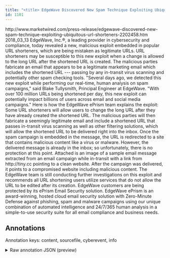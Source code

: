 ```yaml
---
title: "<title> EdgeWave Discovered New Spam Technique Exploiting Ubiquitous URL Shorteners </title>"
id: 1101
---
```


<title> EdgeWave Discovered New Spam Technique Exploiting Ubiquitous URL Shorteners </title>
<source> http://www.marketwired.com/press-release/edgewave-discovered-new-spam-technique-exploiting-ubiquitous-url-shorteners-2202458.htm </source>
<date> 2018_03_13 </date>
<text>
EdgeWave, Inc.®, a leading provider in cybersecurity and compliance, today revealed a new, malicious exploit embedded in popular URL shorteners, which are being mistaken as legitimate URLs.
URL shorteners may be susceptible to this new exploit when a change is allowed to the long URL after the shortened URL is created. The malicious parties fabricate an email that appears to be a legitimate marketing email which includes the shortened URL --- passing by any in-transit virus scanning and potentially other spam checking tools.
"Several days ago, we detected this new exploit while performing our real-time, human analysis on spam campaigns," said Blake Tullysmith, Principal Engineer at EdgeWave. "With over 100 million URLs being shortened per day, this new exploit can potentially impact billions of users across email and social media campaigns."
Here is how the EdgeWave ePrism team explains the exploit:
Some URL shorteners will allow users to change the long URL after they have already created the shortened URL. The malicious parties will then fabricate a seemingly legitimate email and include a shortened URL that passes in-transit virus scanning as well as other filtering solutions, which will allow the shortened URL to be delivered right into the inbox. Once the spam campaign is embedded in the message, the URL is redirected to a site that contains malicious content like a virus or malware. However, the delivered message is already in the inbox; so unfortunately, there is no protection at this point.
Attached is an image of a sample email message extracted from an email campaign while in-transit with a link from http://tiny.cc pointing to a clean website. After the campaign was delivered, it points to a compromised website including malicious content.
The EdgeWave team is still conducting further investigations on this exploit and recommends all URL shortening users utilize services that do not allow the URL to be edited after its creation. EdgeWave customers are being protected by its ePrism Email Security solution.
EdgeWave ePrism is an award-winning, hosted cloud email security solution with Zero-Minute Defense against phishing, spam and malware campaigns using our unique combination of automated intelligence and 24/7/365 human analysis in a simple-to-use security suite for all email compliance and business needs. 
</text>



## Annotations

Annotation keys: content, sourcefile, cyberevent, info

<details>
<summary>Raw annotation JSON (preview)</summary>

```json
{
  "content": "EdgeWave, Inc.\u00ae, a leading provider in cybersecurity and compliance, today revealed a new, malicious exploit embedded in popular URL shorteners, which are being mistaken as legitimate URLs. URL shorteners may be susceptible to this new exploit when a change is allowed to the long URL after the shortened URL is created. The malicious parties fabricate an email that appears to be a legitimate marketing email which includes the shortened URL --- passing by any in-transit virus scanning and potentially other spam checking tools. \"Several days ago, we detected this new exploit while performing our real-time, human analysis on spam campaigns,\" said Blake Tullysmith, Principal Engineer at EdgeWave. \"With over 100 million URLs being shortened per day, this new exploit can potentially impact billions of users across email and social media campaigns.\" Here is how the EdgeWave ePrism team explains the exploit: Some URL shorteners will allow users to change the long URL after they have already created the shortened URL. The malicious parties will then fabricate a seemingly legitimate email and include a shortened URL that passes in-transit virus scanning as well as other filtering solutions, which will allow the shortened URL to be delivered right into the inbox. Once the spam campaign is embedded in the message, the URL is redirected to a site that contains malicious content like a virus or malware. However, the delivered message is already in the inbox; so unfortunately, there is no protection at this point. Attached is an image of a sample email message extracted from an email campaign while in-transit with a link from http://tiny.cc pointing to a clean website. After the campaign was delivered, it points to a compromised website including malicious content. The EdgeWave team is still conducting further investigations on this exploit and recommends all URL shortening users utilize services that do not allow the URL to be edited after its creation. EdgeWave customers are being protected by its ePrism Email Security solution. EdgeWave ePrism is an award-winning, hosted cloud email security solution with Zero-Minute Defense against phishing, spam and malware campaigns using our unique combination of automated intelligence and 24/7/365 human analysis in a simple-to-use security suite for all email compliance and business needs. ",
  "sourcefile": "1101.txt",
  "cyberevent": {
    "hopper": [
      {
        "index": 0,
        "relation": "Same",
        "events": [
          {
            "index": "E2",
            "type": "Attack",
            "realis": "Generic",
            "nugget": {
              "startOffset": 343,
              "index": "T5",
              "endOffset": 352,
              "text": "fabricate"
            },
            "argument": [
              {
                "index": "T4",
                "text": "malicious parties",
                "endOffset": 342,
                "role": {
                  "type": "Attacker"
                },
                "startOffset": 325,
                "type": "Organization"
              }
            ],
            "subtype": "Phishing"
          },
          {
            "index": "E3",
            "type": "Attack",
            "realis": "Generic",
            "nugget": {
              "startOffset": 367,
              "index": "T7",
              "endOffset": 380,
              "text": "appears to be"
            },
            "argument": [
              {
                "index": "T8",
                "text": "a legitimate marketing email",
                "endOffset": 409,
                "role": {
                  "type": "Trusted-Entity"
                },
                "startOffset": 381,
                "type": "File"
              },
              {
                "index": "T9",
                "text": "the shortened URL",
                "endOffset": 442,
                "role": {
                  "type": "Trusted-Entity"
                
```
</details>
